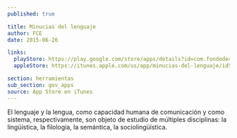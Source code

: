 ```yaml
---
published: true

title: Minucias del lenguaje
author: FCE
date: 2015-06-26

links:
  playStore: https://play.google.com/store/apps/details?id=com.fondodeculturaeconomica.minucias
  appleStore: https://itunes.apple.com/us/app/minucias-del-lenguaje/id576945446?l=es&mt=8

section: herramientas
sub_section: gov_apps
source: App Store en iTunes
---
```

El lenguaje y la lengua, como capacidad humana de comunicación y como sistema, respectivamente, son objeto de estudio de múltiples disciplinas: la lingüística, la filología, la semántica, la sociolingüística.
